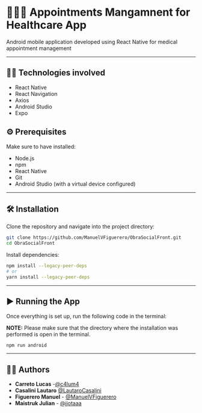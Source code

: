 # 🧑🏻‍⚕️ Appointments Mangamnent for Healthcare App

Android mobile application developed using React Native for medical appointment management

---

## 👨‍💻 Technologies involved

 - React Native
 - React Navigation
 - Axios
 - Android Studio
 - Expo

## ⚙️ Prerequisites

Make sure to have installed:

 - Node.js
 - npm
 - React Native
 - Git
 - Android Studio (with a virtual device configured)

---

## 🛠 Installation

Clone the repository and navigate into the project directory:

```bash
git clone https://github.com/ManuelVFiguerero/ObraSocialFront.git
cd ObraSocialFront
```

Install dependencies:
```bash
npm install --legacy-peer-deps
# or
yarn install --legacy-peer-deps
```

---

## ▶️ Running the App


Once everything is set up, run the following code in the terminal:

**NOTE:** Please make sure that the directory where the installation was performed is open in the terminal.
```bash
npm run android
```

---

## 🧑‍🚀 Authors

 * **Carreto Lucas** -[@c4lum4](https://github.com/c4lum4)
 * **Casalini Lautaro** [@LautaroCasalini](https://github.com/LautaroCasalini)
 * **Figuerero Manuel** - [@ManuelVFiguerero](https://github.com/ManuelVFiguerero)
 * **Maistruk Julian** - [@jjotaaa](https://github.com/jjotaaa)